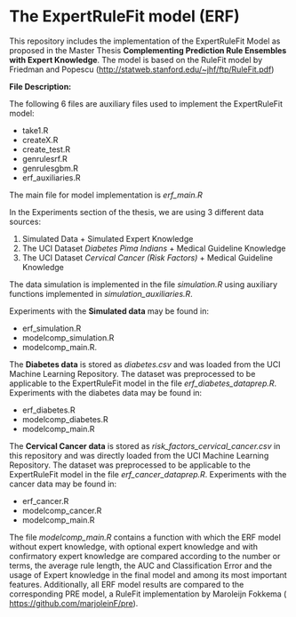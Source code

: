 # The ExpertRuleFit model (ERF) 

This repository includes the implementation of the ExpertRuleFit Model as proposed in the Master Thesis **Complementing Prediction Rule Ensembles with Expert Knowledge**. The model is based on the RuleFit model by Friedman and Popescu 
(http://statweb.stanford.edu/~jhf/ftp/RuleFit.pdf)

**File Description:**

The following 6 files are auxiliary files used to implement the ExpertRuleFit model:
 * take1.R
 * createX.R
 * create_test.R
 * genrulesrf.R
 * genrulesgbm.R
 * erf_auxiliaries.R

The main file for model implementation is *erf_main.R*

In the Experiments section of the thesis, we are using 3 different data sources:

1. Simulated Data + Simulated Expert Knowledge
2. The UCI Dataset *Diabetes Pima Indians* + Medical Guideline Knowledge
3. The UCI Dataset *Cervical Cancer (Risk Factors)* + Medical Guideline Knowledge


The data simulation is implemented in the file *simulation.R* using auxiliary functions implemented in
*simulation_auxiliaries.R*.

Experiments with the **Simulated data** may be found in:

* erf_simulation.R
* modelcomp_simulation.R
* modelcomp_main.R.

The **Diabetes data** is stored as *diabetes.csv* and was loaded from the UCI Machine Learning Repository.
The dataset was preprocessed to be applicable to the ExpertRuleFit model in the file *erf_diabetes_dataprep.R*.
Experiments with the diabetes data may be found in:

* erf_diabetes.R
* modelcomp_diabetes.R
* modelcomp_main.R


The **Cervical Cancer data** is stored as *risk_factors_cervical_cancer.csv* in this repository and was directly loaded from the UCI Machine Learning Repository.
The dataset was preprocessed to be applicable to the ExpertRuleFit model in the file *erf_cancer_dataprep.R*.
Experiments with the cancer data may be found in:


* erf_cancer.R
* modelcomp_cancer.R
* modelcomp_main.R


The file *modelcomp_main.R* contains a function with which the ERF model without expert knowledge, with optional expert knowledge and with confirmatory expert knowledge are compared according to the number or terms, the average rule length, the AUC and Classification Error and the usage of Expert knowledge in the final model and among its most important features.
Additionally, all ERF model results are compared to the corresponding PRE model, a RuleFit implementation by Maroleijn Fokkema ( https://github.com/marjoleinF/pre).

